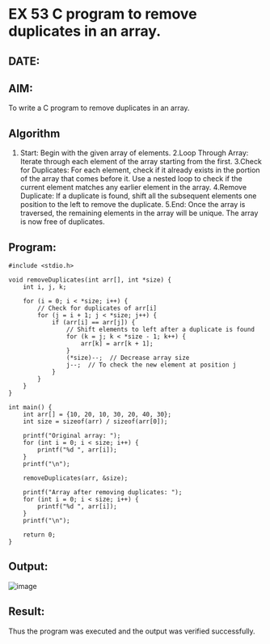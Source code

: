 # EX 53 C program to remove duplicates in an array.
## DATE:
## AIM:
To write a C program to remove duplicates in an array.

## Algorithm
1. Start: Begin with the given array of elements.
2.Loop Through Array: Iterate through each element of the array starting from the first.
3.Check for Duplicates: For each element, check if it already exists in the portion of the array that comes before it.
Use a nested loop to check if the current element matches any earlier element in the array.
4.Remove Duplicate: If a duplicate is found, shift all the subsequent elements one position to the left to remove the duplicate.
5.End: Once the array is traversed, the remaining elements in the array will be unique. The array is now free of duplicates.

## Program:
```
#include <stdio.h>

void removeDuplicates(int arr[], int *size) {
    int i, j, k;
    
    for (i = 0; i < *size; i++) {
        // Check for duplicates of arr[i]
        for (j = i + 1; j < *size; j++) {
            if (arr[i] == arr[j]) {
                // Shift elements to left after a duplicate is found
                for (k = j; k < *size - 1; k++) {
                    arr[k] = arr[k + 1];
                }
                (*size)--;  // Decrease array size
                j--;  // To check the new element at position j
            }
        }
    }
}

int main() {
    int arr[] = {10, 20, 10, 30, 20, 40, 30};
    int size = sizeof(arr) / sizeof(arr[0]);
    
    printf("Original array: ");
    for (int i = 0; i < size; i++) {
        printf("%d ", arr[i]);
    }
    printf("\n");
    
    removeDuplicates(arr, &size);
    
    printf("Array after removing duplicates: ");
    for (int i = 0; i < size; i++) {
        printf("%d ", arr[i]);
    }
    printf("\n");
    
    return 0;
}

```

## Output:

![image](https://github.com/user-attachments/assets/7830b44b-bcf3-45bc-bc6a-c076827dbed5)

## Result:
Thus the program was executed and the output was verified successfully.
